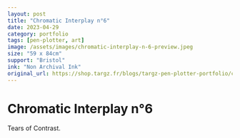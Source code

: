 ```yaml
---
layout: post
title: "Chromatic Interplay n°6"
date: 2023-04-29
category: portfolio
tags: [pen-plotter, art]
image: /assets/images/chromatic-interplay-n-6-preview.jpeg
size: "59 x 84cm"
support: "Bristol"
ink: "Non Archival Ink"
original_url: https://shop.targz.fr/blogs/targz-pen-plotter-portfolio/chromatic-interplay-n-6
---
```


# Chromatic Interplay n°6

Tears of Contrast.

